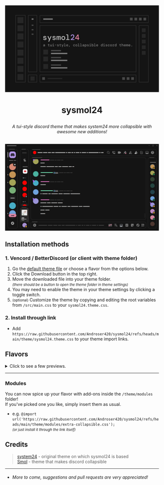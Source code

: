 ![preivew](/assets/sysmol24.png)

# <p align="center"> sysmol24 </p>

###### <p align="center">A tui-style discord theme that makes system24 more collapsible with awesome new additions!</p>

![screenshot](/assets/screenshot.png)

## Installation methods

### 1. Vencord / BetterDiscord (or client with theme folder)

1. Go the [default theme file](https://github.com/Androser420/sysmol24/blob/main/theme/sysmol24.theme.css) or choose a flavor from the options below.
2. Click the Download button in the top right.
3. Move the downloaded file into your theme folder.  
<small>*(there should be a button to open the theme folder in theme settings)*</small>
4. You may need to enable the theme in your theme settings by clicking a toggle switch.
5. <small>(optional)</small> Customize the theme by copying and editing the root variables from `/src/main.css` to your `sysmol24.theme.css`.

### 2. Install through link

- Add `https://raw.githubusercontent.com/Androser420/sysmol24/refs/heads/main/theme/sysmol24.theme.css` to your theme import links.

## Flavors
<details><summary>Click to see a few previews.</summary>

###### ⚠️ NOTE: Rounding is disabled by default for everything you see bellow!

<br>

> Default Flavor

![default](/assets/default.png)
- `https://raw.githubusercontent.com/Androser420/sysmol24/refs/heads/main/theme/sysmol24.theme.css`

<br>

> Light Flavor

![light](/assets/light.png)
- `https://raw.githubusercontent.com/Androser420/sysmol24/refs/heads/main/theme/flavor/light/main.theme.css`

<br>

> Gruvbox Material Flavor

![gruvbox](/assets/gruvbox.png)
- `https://raw.githubusercontent.com/Androser420/sysmol24/refs/heads/main/theme/flavor/gruvbox-material/main.theme.css`

</details>

---

### Modules
You can now spice up your flavor with add-ons inside the `/theme/modules` folder!  
If you've picked one you like, simply insert them as usual.  
- e.g. `@import url('https://raw.githubusercontent.com/Androser420/sysmol24/refs/heads/main/theme/modules/extra-collapsible.css');`  
    <small>*(or just install it through the link itself)*</small>

## Credits
> [system24](https://github.com/refact0r/system24) - original theme on which sysmol24 is based  
> [Smol](https://themes-delta.vercel.app/api/Smol) - theme that makes discord collapsible

---

- ###### More to come, suggestions and pull requests are very appreciated!

